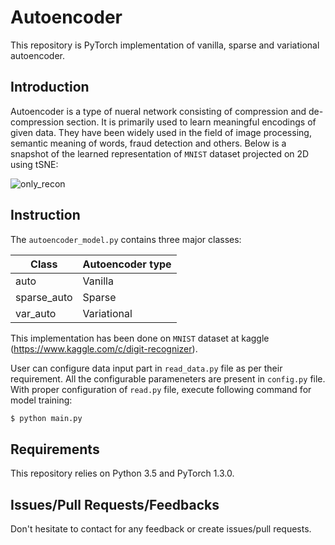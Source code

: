# Autoencoder

This repository is PyTorch implementation of vanilla, sparse and variational autoencoder.

## Introduction

Autoencoder is a type of nueral network consisting of compression and de-compression section. It is primarily used to learn meaningful encodings of given data. 
They have been widely used in the field of image processing, semantic meaning of words, fraud detection and others. Below is a snapshot of the learned representation 
of ```MNIST``` dataset projected on 2D using tSNE:

![only_recon](https://user-images.githubusercontent.com/14811389/109862880-f999cc00-7c86-11eb-8b3f-2134743da23c.png)

## Instruction

The ```autoencoder_model.py``` contains three major classes:

| Class | Autoencoder type|
| ------------- | ------------- |
| auto | Vanilla |
| sparse_auto | Sparse |
| var_auto | Variational |

This implementation has been done on ```MNIST``` dataset at kaggle (https://www.kaggle.com/c/digit-recognizer). 

User can configure data input part in ```read_data.py``` file as per their requirement. All the configurable parameneters are present 
in ```config.py``` file. With proper configuration of ```read.py``` file, execute following command for model training:

```sh
$ python main.py
```

## Requirements

This repository relies on Python 3.5 and PyTorch 1.3.0.

## Issues/Pull Requests/Feedbacks

Don't hesitate to contact for any feedback or create issues/pull requests.
